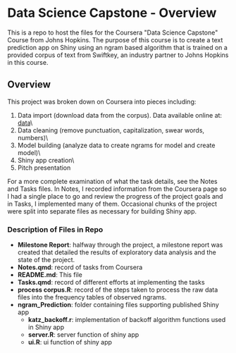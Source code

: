 # Data Science Capstone - Overview

This is a repo to host the files for the Coursera "Data Science Capstone" Course from Johns Hopkins. The purpose of this course is to create a text prediction app on Shiny using an ngram based algorithm that is trained on a provided corpus of text from Swiftkey, an industry partner to Johns Hopkins in this course.

## Overview

This project was broken down on Coursera into pieces including:

1.  Data import (download data from the corpus). Data available online at: [data](https://d396qusza40orc.cloudfront.net/dsscapstone/dataset/Coursera-SwiftKey.zip)\
2.  Data cleaning (remove punctuation, capitalization, swear words, numbers)\
3.  Model building (analyze data to create ngrams for model and create model)\
4.  Shiny app creation\
5.  Pitch presentation

For a more complete examination of what the task details, see the Notes and Tasks files. In Notes, I recorded information from the Coursera page so I had a single place to go and review the progress of the project goals and in Tasks, I implemented many of them. Occasional chunks of the project were split into separate files as necessary for building Shiny app.

### Description of Files in Repo

-   **Milestone Report**: halfway through the project, a milestone report was created that detailed the results of exploratory data analysis and the state of the project.
-   **Notes.qmd**: record of tasks from Coursera
-   **README.md**: This file
-   **Tasks.qmd**: record of different efforts at implementing the tasks
-   **process corpus.R**: record of the steps taken to process the raw data files into the frequency tables of observed ngrams.
-   **ngram_Prediction**: folder containing files supporting published Shiny app
    -   **katz_backoff.r**: implementation of backoff algorithm functions used in Shiny app
    -   **server.R**: server function of shiny app
    -   **ui.R**: ui function of shiny app
